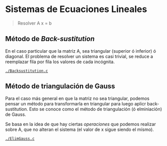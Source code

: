 # Sistemas de Ecuaciones Lineales

> Resolver A x = b

## Método de *Back-sustitution*

En el caso particular que la matriz A, sea triangular (superior ó inferior) ó diagonal. El problema de resolver un sistema es casi trivial, se reduce a reemplazar fila por fila los valores de cada incógnita.


[`./Backsustitution.c`](./Backsustitution.c)


## Método de triangulación de Gauss

Para el caso más general en que la matriz no sea triangular, podemos pensar un método para transformarla en triangular para luego aplicr back-sustitution. Esto se conoce como el método de triangulación (ó elminiación) de Gauss.

Se basa en la idea de que hay ciertas *operaciones* que podemos realizar sobre A, que no alteran el sistema (el valor de x sigue siendo el mísmo).


[`./ElimGauss.c`](./ElimGauss.c)
